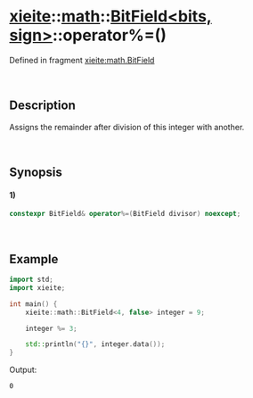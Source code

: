 # [xieite](../../../../../xieite.md)\:\:[math](../../../../../math.md)\:\:[BitField<bits, sign>](../../../../bit_field.md)\:\:operator%=\(\)
Defined in fragment [xieite:math.BitField](../../../../../../../src/math/bit_field.cpp)

&nbsp;

## Description
Assigns the remainder after division of this integer with another.

&nbsp;

## Synopsis
#### 1)
```cpp
constexpr BitField& operator%=(BitField divisor) noexcept;
```

&nbsp;

## Example
```cpp
import std;
import xieite;

int main() {
    xieite::math::BitField<4, false> integer = 9;

    integer %= 3;

    std::println("{}", integer.data());
}
```
Output:
```
0
```
